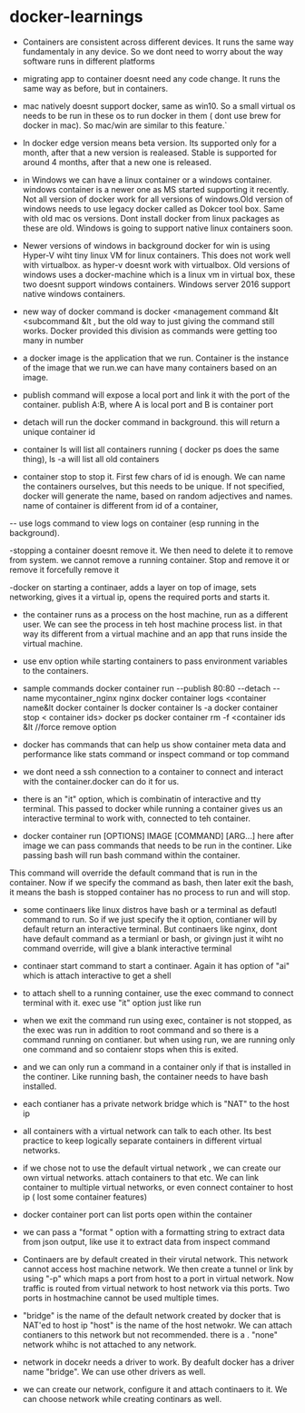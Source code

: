 # docker-learnings

- Containers are consistent across different devices. It runs the same way fundamentaly in any device. So we dont need to worry about the way software runs in different platforms

- migrating app to container doesnt need any code change. It runs the same way as before, but in containers. 

- mac natively doesnt support docker, same as win10. So a small virtual os needs to be run in these os to run docker in them ( dont use brew for docker in mac). So mac/win are similar to this feature.`

- In docker edge version means beta version. Its supported only for a month, after that a new version is realeased.  Stable is supported for around 4 months, after that a new one is released.

- in Windows we can have a linux container or a windows container. windows container is a newer one as MS started supporting it recently. Not all version of docker work for all versions of windows.Old version of windows needs to use legacy docker called as Dokcer tool box. Same with old mac os versions. Dont install docker from linux packages as these are old.  Windows is going to support native linux containers soon. 

- Newer versions of windows in background docker for win is using Hyper-V wiht tiny linux VM for linux containers. This does not work well with virtualbox. as hyper-v doesnt work with virtualbox. Old versions of windows uses a docker-machine which is a linux vm in virtual box, these two doesnt support windows containers. Windows server 2016 support native windows containers. 

- new way of docker command is docker <management command &lt <subcommand &lt , but the old way to just giving the command still works. Docker provided this division as commands were getting too many in number

- a docker image is the application that we run. Container is the instance of the image that we run.we can have many containers based on an image.

- publish command will expose a local port and link it with the port of the container.
publish A:B, where A is local port and B is container port

- detach will run the docker command in background. this will return a unique container id

- container ls will list all containers running ( docker ps does the same thing), ls -a will list all old containers

- container stop <containerid> to stop it. First few chars of id is enough. We can name the containers ourselves, but this needs to be unique. If not specified, docker will generate the name, based on random adjectives and names. name of container is different from id of a container,

-- use logs command to view logs on container (esp running in the background). 

-stopping a container doesnt remove it. We then need to delete it to remove from system. we cannot remove a running container. Stop and remove it or remove it forcefully remove it

-docker on starting a continaer, adds a layer on top of image, sets networking, gives it a virtual ip, opens the required ports and starts it.

- the container runs as a process on the host machine, run as a different user. We can see the process in teh host machine process list. in that way its different from a virtual machine and an app that runs inside the virtual machine.
- use env option while starting containers to pass environment variables to the containers. 

- sample commands
docker container run --publish 80:80 --detach --name mycontainer_nginx nginx
docker container logs <container name&lt
docker container ls
docker container ls -a
docker container stop < container ids>
docker ps
docker container rm -f <container ids &lt //force remove option


- docker has commands that can help us show container meta data and performance like stats command or inspect command or top command

- we dont need a ssh connection to a container to connect and interact with the container.docker can do it for us.

- there is an "it" option, which is combinatin of interactive and tty terminal. This passed to docker while running a container gives us an interactive terminal to work with, connected to teh container.

- docker container run [OPTIONS] IMAGE [COMMAND] [ARG...]
 here after image we can pass commands that needs to be run in the continer. Like passing bash will run bash command within the container. 
 
 This command will override the default command that is run in the container. Now if we specify the command as bash, then later exit the bash, it means the bash is stopped container has no process to run and will stop.
 
 - some continaers like linux distros have bash or a terminal as defautl command to run. So if we just specify the it option, contianer will by default return an interactive terminal. But continaers like nginx, dont have default command as a termianl or bash, or givingn just it wiht no command override, will give a blank interactive terminal 
 
 - continaer start command to start a continaer. Again it has option of "ai" which is attach interactive to get a shell
 
 - to attach shell to a running container, use the exec command to connect terminal with it. exec use "it" option just like run
 
 - when we exit the command run using exec, container is not stopped, as the exec was run in addition to root command and so there is a command running on contianer. but when using run, we are running only one command and so contaienr stops when this is exited.
 
 - and we can only run a command in a container only if that is installed in the continer. Like running bash, the container needs to have bash installed. 
 
 - each contianer has a private network bridge which is "NAT" to the host ip
 
 - all containers with a virtual network can talk to each other. Its best practice to keep logically separate containers in different virtual networks. 
 
 - if we chose not to use the default virtual network , we can create our own virtual networks. attach containers to that etc. We can link container to multiple virtual networks, or even connect container to host ip ( lost some container features)
 
 - docker container port can list ports open within the container
 
 - we can pass a "format " option with a formatting string to extract data from json output, like use it to extract data from inspect command
 
 - Continaers are by default created in their virutal network. This network cannot access host machine network. We then create a tunnel or link by using "-p" which maps a port from host to a port in virtual network. Now traffic is routed from virtual network to host network via this ports. 
 Two ports in hostmachine cannot be used multiple times.
 
 - "bridge" is the name of the default network created by docker that is NAT'ed to host ip
 "host" is the name of the host netwokr. We can attach contianers to this network but not recommended.  there is a . "none" network whihc is not attached to any network.
 
 - network in docekr needs a driver to work. By deafult docker has a driver name "bridge". We can use other drivers as well.
 
 - we can create our network, configure it and attach continaers to it. We can choose network while creating continars as well.
